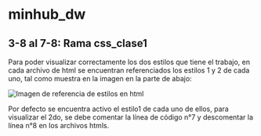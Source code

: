 # minhub_dw
## 3-8 al 7-8: Rama css_clase1

Para poder visualizar correctamente los dos estilos que tiene el trabajo, en cada archivo de html se encuentran referenciados los estilos 1 y 2 de cada uno, tal como muestra en la imagen en la parte de abajo:

![Imagen de referencia de estilos en html]([https://github.com/vstecnic/minhub_dw/blob/css_clase1/assets/comentariosEstilos.PNG])

Por defecto se encuentra activo el estilo1 de cada uno de ellos, para visualizar el 2do, se debe comentar la línea de código n°7 y descomentar la línea n°8 en los archivos htmls.
